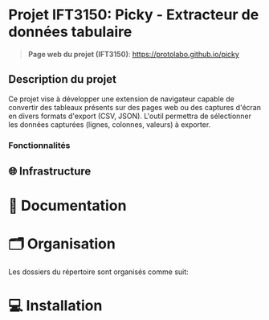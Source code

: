 # Projet IFT3150: Picky - Extracteur de données tabulaire

> **Page web du projet (IFT3150)**: https://protolabo.github.io/picky

## Description du projet 

Ce projet vise à développer une extension de navigateur capable de convertir des tableaux présents sur des pages web ou des captures d'écran en divers formats d'export (CSV, JSON). L'outil permettra de sélectionner les données capturées (lignes, colonnes, valeurs) à exporter.

### Fonctionnalités

## 🌐 Infrastructure

<!-- TODO -->

# 📘 Documentation

<!-- TODO -->

# 🗂️ Organisation

Les dossiers du répertoire sont organisés comme suit:

<!-- TODO -->

# 💻 Installation

<!-- TODO -->